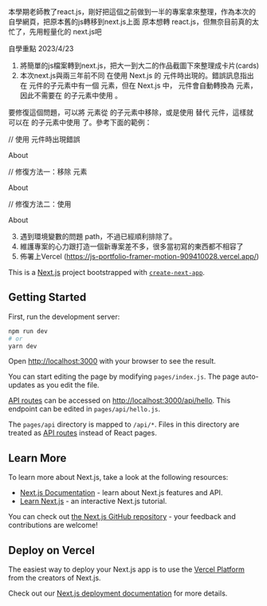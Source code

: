 本學期老師教了react.js，剛好把這個之前做到一半的專案拿來整理，作為本次的自學網頁，把原本舊的js轉移到next.js上面 
原本想轉 react.js，但無奈目前真的太忙了，先用輕量化的 next.js吧

自學重點 2023/4/23

1. 將簡單的js檔案轉到next.js，把大一到大二的作品截圖下來整理成卡片(cards)
2. 本次next.js與兩三年前不同 在使用 Next.js 的 <Link> 元件時出現的。錯誤訊息指出在 <Link> 元件的子元素中有一個 <a> 元素，但在 Next.js 中，<Link> 元件會自動轉換為 <a> 元素，因此不需要在 <Link> 的子元素中使用 <a>。

要修復這個問題，可以將 <a> 元素從 <Link> 的子元素中移除，或是使用 <Link legacyBehavior> 替代 <Link> 元件，這樣就可以在 <Link> 的子元素中使用 <a> 了。參考下面的範例：

// 使用 <Link> 元件時出現錯誤
<Link href="/about">
  <a>About</a>
</Link>

// 修復方法一：移除 <a> 元素
<Link href="/about">
  About
</Link>

// 修復方法二：使用 <Link legacyBehavior>
<Link href="/about" legacyBehavior>
  <a>About</a>
</Link>

3. 遇到環境變數的問題 path，不過已經順利排除了。
4. 維護專案的心力跟打造一個新專案差不多，很多當初寫的東西都不相容了
5. 佈署上Vercel (https://js-portfolio-framer-motion-909410028.vercel.app/)

This is a [Next.js](https://nextjs.org/) project bootstrapped with [`create-next-app`](https://github.com/vercel/next.js/tree/canary/packages/create-next-app).

## Getting Started

First, run the development server:

```bash
npm run dev
# or
yarn dev
```

Open [http://localhost:3000](http://localhost:3000) with your browser to see the result.

You can start editing the page by modifying `pages/index.js`. The page auto-updates as you edit the file.

[API routes](https://nextjs.org/docs/api-routes/introduction) can be accessed on [http://localhost:3000/api/hello](http://localhost:3000/api/hello). This endpoint can be edited in `pages/api/hello.js`.

The `pages/api` directory is mapped to `/api/*`. Files in this directory are treated as [API routes](https://nextjs.org/docs/api-routes/introduction) instead of React pages.

## Learn More

To learn more about Next.js, take a look at the following resources:

- [Next.js Documentation](https://nextjs.org/docs) - learn about Next.js features and API.
- [Learn Next.js](https://nextjs.org/learn) - an interactive Next.js tutorial.

You can check out [the Next.js GitHub repository](https://github.com/vercel/next.js/) - your feedback and contributions are welcome!

## Deploy on Vercel

The easiest way to deploy your Next.js app is to use the [Vercel Platform](https://vercel.com/new?utm_medium=default-template&filter=next.js&utm_source=create-next-app&utm_campaign=create-next-app-readme) from the creators of Next.js.

Check out our [Next.js deployment documentation](https://nextjs.org/docs/deployment) for more details.

